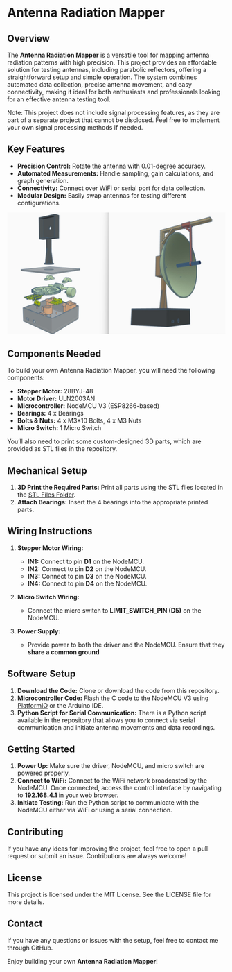 # Antenna Radiation Mapper




## Overview

The **Antenna Radiation Mapper** is a versatile tool for mapping antenna radiation patterns with high precision. This project provides an affordable solution for testing antennas, including parabolic reflectors, offering a straightforward setup and simple operation. The system combines automated data collection, precise antenna movement, and easy connectivity, making it ideal for both enthusiasts and professionals looking for an effective antenna testing tool.

Note: This project does not include signal processing features, as they are part of a separate project that cannot be disclosed. Feel free to implement your own signal processing methods if needed.

## Key Features

- **Precision Control:** Rotate the antenna with 0.01-degree accuracy.
- **Automated Measurements:** Handle sampling, gain calculations, and graph generation.
- **Connectivity:** Connect over WiFi or serial port for data collection.
- **Modular Design:** Easily swap antennas for testing different configurations.

![Antenna Radiation Mapper](Images/7.png)

## Components Needed

To build your own Antenna Radiation Mapper, you will need the following components:

- **Stepper Motor:**  28BYJ-48
- **Motor Driver:** ULN2003AN
- **Microcontroller:** NodeMCU V3 (ESP8266-based)
- **Bearings:** 4 x Bearings
- **Bolts & Nuts:** 4 x M3*10 Bolts, 4 x M3 Nuts
- **Micro Switch:** 1 Micro Switch

You’ll also need to print some custom-designed 3D parts, which are provided as STL files in the repository.

## Mechanical Setup

1. **3D Print the Required Parts:** Print all parts using the STL files located in the [STL Files Folder](STL_Files).
2. **Attach Bearings:** Insert the 4 bearings into the appropriate printed parts.

## Wiring Instructions

1. **Stepper Motor Wiring:**

   - **IN1:** Connect to pin **D1** on the NodeMCU.
   - **IN2:** Connect to pin **D2** on the NodeMCU.
   - **IN3:** Connect to pin **D3** on the NodeMCU.
   - **IN4:** Connect to pin **D4** on the NodeMCU.

2. **Micro Switch Wiring:**

   - Connect the micro switch to **LIMIT\_SWITCH\_PIN (D5)** on the NodeMCU.

3. **Power Supply:**

   - Provide power to both the driver and the NodeMCU. Ensure that they **share a common ground** 

## Software Setup

1. **Download the Code:** Clone or download the code from this repository.
2. **Microcontroller Code:** Flash the C code to the NodeMCU V3 using [PlatformIO](https://platformio.org/) or the Arduino IDE.
3. **Python Script for Serial Communication:** There is a Python script available in the repository that allows you to connect via serial communication and initiate antenna movements and data recordings.

## Getting Started

1. **Power Up:** Make sure the driver, NodeMCU, and micro switch are powered properly.
2. **Connect to WiFi:** Connect to the WiFi network broadcasted by the NodeMCU. Once connected, access the control interface by navigating to **192.168.4.1** in your web browser.
3. **Initiate Testing:** Run the Python script to communicate with the NodeMCU either via WiFi or using a serial connection.





## Contributing

If you have any ideas for improving the project, feel free to open a pull request or submit an issue. Contributions are always welcome!

## License

This project is licensed under the MIT License. See the LICENSE file for more details.

## Contact

If you have any questions or issues with the setup, feel free to contact me through GitHub.

Enjoy building your own **Antenna Radiation Mapper**!

